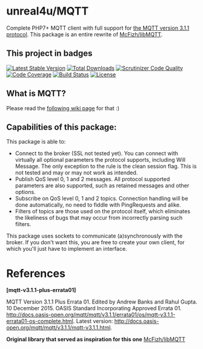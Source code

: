 # unreal4u/MQTT

Complete PHP7+ MQTT client with full support for 
[the MQTT version 3.1.1 protocol](http://docs.oasis-open.org/mqtt/mqtt/v3.1.1/mqtt-v3.1.1.html). This package is an
entire rewrite of [McFizh/libMQTT](https://github.com/McFizh/libMQTT).

## This project in badges
[![Latest Stable Version](https://poser.pugx.org/unreal4u/mqtt/v/stable)](https://packagist.org/packages/unreal4u/mqtt)
[![Total Downloads](https://poser.pugx.org/unreal4u/mqtt/downloads)](https://packagist.org/packages/unreal4u/mqtt)
[![Scrutinizer Code Quality](https://scrutinizer-ci.com/g/unreal4u/mqtt/badges/quality-score.png?b=master)](https://scrutinizer-ci.com/g/unreal4u/mqtt/?branch=master)
[![Code Coverage](https://scrutinizer-ci.com/g/unreal4u/mqtt/badges/coverage.png?b=master)](https://scrutinizer-ci.com/g/unreal4u/mqtt/?branch=master)
[![Build Status](https://travis-ci.org/unreal4u/mqtt.svg)](https://travis-ci.org/unreal4u/mqtt)
[![License](https://poser.pugx.org/unreal4u/mqtt/license)](https://packagist.org/packages/unreal4u/mqtt)

## What is MQTT?

Please read the [following wiki page](https://github.com/unreal4u/mqtt/wiki/What-is-MQTT) for that :)

## Capabilities of this package: 

This package is able to:
- Connect to the broker (SSL not tested yet). You can connect with virtually all optional parameters the protocol
supports, including Will Message. The only exception to the rule is the clean session flag. This is not tested and may
or may not work as intended.
- Publish QoS level 0, 1 and 2 messages. All protocol supported parameters are also supported, such as retained messages
and other options.
- Subscribe on QoS level 0, 1 and 2 topics. Connection handling will be done automatically, no need to fiddle with
PingRequests and alike.
- Filters of topics are those used on the protocol itself, which eliminates the likeliness of bugs that may occur from
incorrectly parsing such filters.

This package uses sockets to communicate (a)synchronously with the broker. If you don't want this, you are free to
create your own client, for which you'll just have to implement an interface.

# References
**[mqtt-v3.1.1-plus-errata01]**

MQTT Version 3.1.1 Plus Errata 01. Edited by Andrew Banks and Rahul Gupta. 10 December 2015. OASIS Standard Incorporating Approved Errata 01. 
http://docs.oasis-open.org/mqtt/mqtt/v3.1.1/errata01/os/mqtt-v3.1.1-errata01-os-complete.html. Latest
version: http://docs.oasis-open.org/mqtt/mqtt/v3.1.1/mqtt-v3.1.1.html.

**Original library that served as inspiration for this one**
[McFizh/libMQTT](https://github.com/McFizh/libMQTT)
